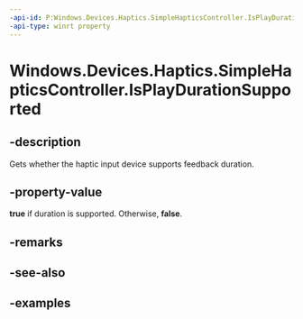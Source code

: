 ```yaml
---
-api-id: P:Windows.Devices.Haptics.SimpleHapticsController.IsPlayDurationSupported
-api-type: winrt property
---
```


<!-- Property syntax.
public bool IsPlayDurationSupported { get; }
-->

# Windows.Devices.Haptics.SimpleHapticsController.IsPlayDurationSupported

## -description

Gets whether the haptic input device supports feedback duration.

## -property-value

**true** if duration is supported. Otherwise, **false**.

## -remarks

## -see-also

## -examples
